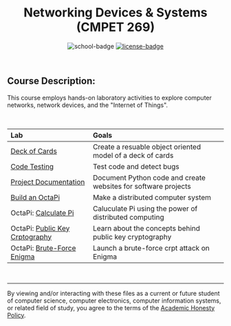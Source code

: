 <div align="center">

# Networking Devices & Systems (CMPET 269)

![school-badge]
[![license-badge]][LICENSE]

</div>

<br>

## Course Description:
This course employs hands-on laboratory activities to explore computer networks, network devices, and the "Internet of Things".

<br>

| Lab                              | Goals                                                          |
| :------------------------------- | :------------------------------------------------------------- |
| [Deck of Cards]                  | Create a resuable object oriented model of a deck of cards     |
| [Code Testing]                   | Test code and detect bugs                                      |
| [Project Documentation]          | Document Python code and create websites for software projects |
| [Build an OctaPi]                | Make a distributed computer system                             |
| OctaPi: [Calculate Pi]           | Caluculate Pi using the power of distributed computing         |
| OctaPi: [Public Key Crptography] | Learn about the concepts behind public key cryptography        |
| OctaPi: [Brute-Force Enigma]     | Launch a brute-force crpt attack on Enigma                     |

<br>

---
By viewing and/or interacting with these files as a current or future student of computer science, computer electronics, computer information systems, or related field of study, you agree to the terms of the [Academic Honesty Policy].

<!-- quick links -->
<!-- badge info -->
[school-badge]:https://img.shields.io/badge/MJC-CSci%20270-ced2e8?labelColor=001e60&style=for-the-badge
[license-badge]:https://img.shields.io/github/license/parasiticfrisk/cmpet269?color=informational&&style=for-the-badge
[LICENSE]:LICENSE "view license"
<!-- labs -->
[Deck of Cards]:labs/lab01 "view on github"
[Code Testing]:labs/lab02 "view on github"
[Project Documentation]:labs/lab03 "view on github"
[Build an OctaPi]:labs/lab04 "view on github"
[Calculate Pi]:labs/lab05 "view on github"
[Public Key Crptography]:labs/lab06 "view on github"
[Brute-Force Enigma]:labs/lab07 "view on github"
<!-- misc -->
[Academic Honesty Policy]:academic_honesty_policy "view policy"
